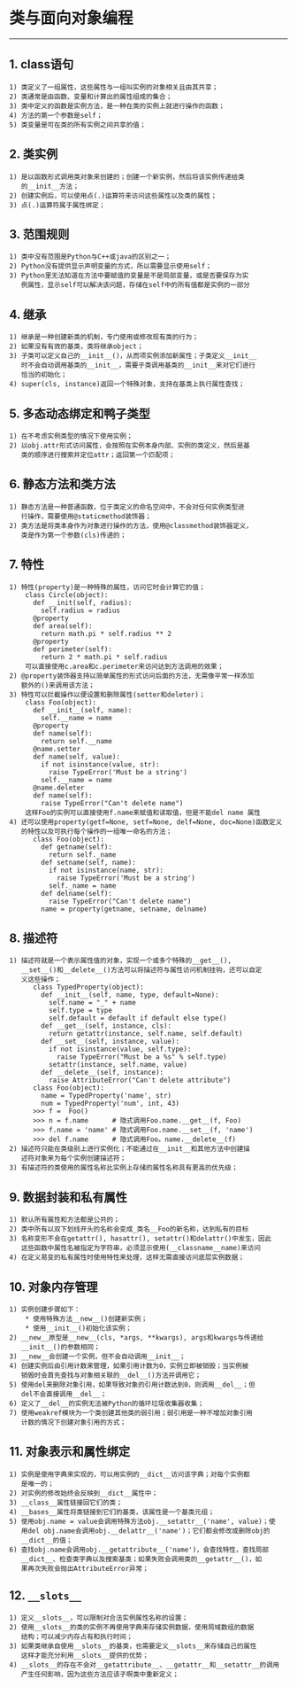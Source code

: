 # **类与面向对象编程**
***

## **1. class语句**
    1) 类定义了一组属性，这些属性与一组叫实例的对象相关且由其共享；
    2) 类通常是由函数、变量和计算出的属性组成的集合；
    3) 类中定义的函数是实例方法，是一种在类的实例上就进行操作的函数；
    4) 方法的第一个参数是self；
    5) 类变量是可在类的所有实例之间共享的值；

## **2. 类实例**
    1) 是以函数形式调用类对象来创建的；创建一个新实例，然后将该实例传递给类
       的__init__方法；
    2) 创建实例后，可以使用点(.)运算符来访问这些属性以及类的属性；
    3) 点(.)运算符属于属性绑定；

## **3. 范围规则**
    1) 类中没有范围是Python与C++或java的区别之一；
    2) Python没有提供显示声明变量的方式，所以需要显示使用self；
    3) Python里无法知道在方法中要赋值的变量是不是局部变量，或是否要保存为实
       例属性，显示self可以解决该问题，存储在self中的所有值都是实例的一部分

## **4. 继承**
    1) 继承是一种创建新类的机制，专门使用或修改现有类的行为；
    2) 如果没有有效的基类，类将继承object；
    3) 子类可以定义自己的__init__()，从而项实例添加新属性；子类定义__init__
       时不会自动调用基类的__init__，需要子类调用基类的__init__来对它们进行
       恰当的初始化；
    4) super(cls, instance)返回一个特殊对象，支持在基类上执行属性查找；

## **5. 多态动态绑定和鸭子类型**
    1) 在不考虑实例类型的情况下使用实例；
    2) 以obj.attr形式访问属性，会按照在实例本身内部、实例的类定义，然后是基
       类的顺序进行搜索并定位attr；返回第一个匹配项；

## **6. 静态方法和类方法**
    1) 静态方法是一种普通函数，位于类定义的命名空间中，不会对任何实例类型进
       行操作，需要使用@staticmethod装饰器；
    2) 类方法是将类本身作为对象进行操作的方法，使用@classmethod装饰器定义，
       类是作为第一个参数(cls)传递的；

## **7. 特性**
    1) 特性(property)是一种特殊的属性，访问它时会计算它的值；
        class Circle(object):
          def __init(self, radius):
            self.radius = radius
          @property
          def area(self):
            return math.pi * self.radius ** 2
          @property
          def perimeter(self):
            return 2 * math.pi * self.radius
        可以直接使用c.area和c.perimeter来访问达到方法调用的效果；
    2) @property装饰器支持以简单属性的形式访问后面的方法，无需像平常一样添加
       额外的()来调用该方法；
    3) 特性可以拦截操作以便设置和删除属性(setter和deleter)；
        class Foo(object):
          def __init__(self, name):
            self.__name = name
          @property
          def name(self):
            return self.__name
          @name.setter
          def name(self, value):
            if not isinstance(value, str):
              raise TypeError('Must be a string')
            self.__name = name
          @name.deleter
          def name(self):
            raise TypeError("Can't delete name")
        这样Foo的实例可以直接使用f.name来赋值和读取值，但是不能del name 属性
    4) 还可以使用property(getf=None, setf=None, delf=None, doc=None)函数定义
       的特性以及可执行每个操作的一组唯一命名的方法；
          class Foo(object):
            def getname(self):
              return self._name
            def setname(self, name):
              if not isinstance(name, str):
                raise TypeError('Must be a string')
              self._name = name
            def delname(self):
              raise TypeError("Can't delete name")
            name = property(getname, setname, delname)

## **8. 描述符**
    1) 描述符就是一个表示属性值的对象，实现一个或多个特殊的__get__(), 
       __set__()和__delete__()方法可以将描述符与属性访问机制挂钩，还可以自定
       义这些操作；
          class TypedProperty(object):
            def __init__(self, name, type, default=None):
              self.name = "_" + name
              self.type = type
              self.default = default if default else type()
            def __get__(self, instance, cls):
              return getattr(instance, self.name, self.default)
            def __set__(self, instance, value):
              if not isinstance(value, self.type):
                raise TypeError("Must be a %s" % self.type)
              setattr(instance, self.name, value)
            def __delete__(self, instance):
              raise AttributeError("Can't delete attribute")
          class Foo(object):
            name = TypedProperty('name', str)
            num = TypedProperty('num', int, 43)
          >>> f =  Foo()
          >>> n = f.name      # 隐式调用Foo.name.__get__(f, Foo)
          >>> f.name = 'name' # 隐式调用Foo.name.__set__(f, 'name')
          >>> del f.name      # 隐式调用Foo。name.__delete__(f)
    2) 描述符只能在类级别上进行实例化；不能通过在__init__和其他方法中创建描
       述符对象来为每个实例创建描述符；
    3) 有描述符的类使用的属性名称比实例上存储的属性名称具有更高的优先级；

## **9. 数据封装和私有属性**
    1) 默认所有属性和方法都是公共的；
    2) 类中所有以双下划线开头的名称会变成_类名__Foo的新名称，达到私有的目标
    3) 名称变形不会在getattr(), hasattr(), setattr()和delattr()中发生，因此
       这些函数中属性名被指定为字符串，必须显示使用(__classname__name)来访问
    4) 在定义易变的私有属性时使用特性来处理，这样无需直接访问底层实例数据；

## **10. 对象内存管理**
    1) 实例创建步骤如下：
        * 使用特殊方法__new__()创建新实例；
        * 使用__init__()初始化该实例；
    2) __new__原型是__new__(cls, *args, **kwargs), args和kwargs与传递给
       __init__()的参数相同；
    3) __new__会创建一个实例，但不会自动调用__init__；
    4) 创建实例后由引用计数来管理，如果引用计数为0，实例立即被销毁；当实例被
       销毁时会首先查找与对象相关联的__del__()方法并调用它；
    5) 使用del来删除对象引用，如果导致对象的引用计数达到0，则调用__del__；但
       del不会直接调用__del__；
    6) 定义了__del__的实例无法被Python的循环垃圾收集器收集；
    7) 使用weakref模块为一个类创建其他类的弱引用；弱引用是一种不增加对象引用
       计数的情况下创建对象引用的方式；

## **11. 对象表示和属性绑定**
    1) 实例是使用字典来实现的，可以用实例的__dict__访问该字典；对每个实例都
       是唯一的；
    2) 对实例的修改始终会反映到__dict__属性中；
    3) __class__属性链接回它们的类；
    4) __bases__属性将类链接到它们的基类，该属性是一个基类元组；
    5) 使用obj.name = value会调用特殊方法obj.__setattr__('name', value)；使
       用del obj.name会调用obj.__delattr__('name')；它们都会修改或删除obj的
       __dict__的值；
    6) 查找obj.name会调用obj.__getattribute__('name')，会查找特性，查找局部
       __dict__、检查类字典以及搜索基类；如果失败会调用类的__getattr__()，如
       果再次失败会抛出AttributeError异常；

## **12. `__slots__`**
    1) 定义__slots__，可以限制对合法实例属性名称的设置；
    2) 使用__slots__的类的实例不再使用字典来存储实例数据，使用局域数组的数据
       结构；可以减少内存占有和执行时间；
    3) 如果类继承自使用__slots__的基类，也需要定义__slots__来存储自己的属性
       这样才能充分利用__slots__提供的优势；
    4) __slots__的存在不会对__getattribute__、__getattr__和__setattr__的调用
       产生任何影响，因为这些方法应该子啊类中重新定义；
